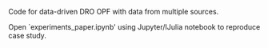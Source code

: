 Code for data-driven DRO OPF with data from multiple sources. 

Open `experiments_paper.ipynb' using Jupyter/IJulia notebook to reproduce case study.